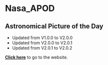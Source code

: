 # Nasa_APOD

## Astronomical Picture of the Day

- Updated from V1.0.0 to V2.0.0
- Updated from V2.0.0 to V2.0.1
- Updated from V2.0.1 to V2.0.2

**<a href="https://apod-8055.herokuapp.com/" target="_blank">Click here</a>** to go to the website.
